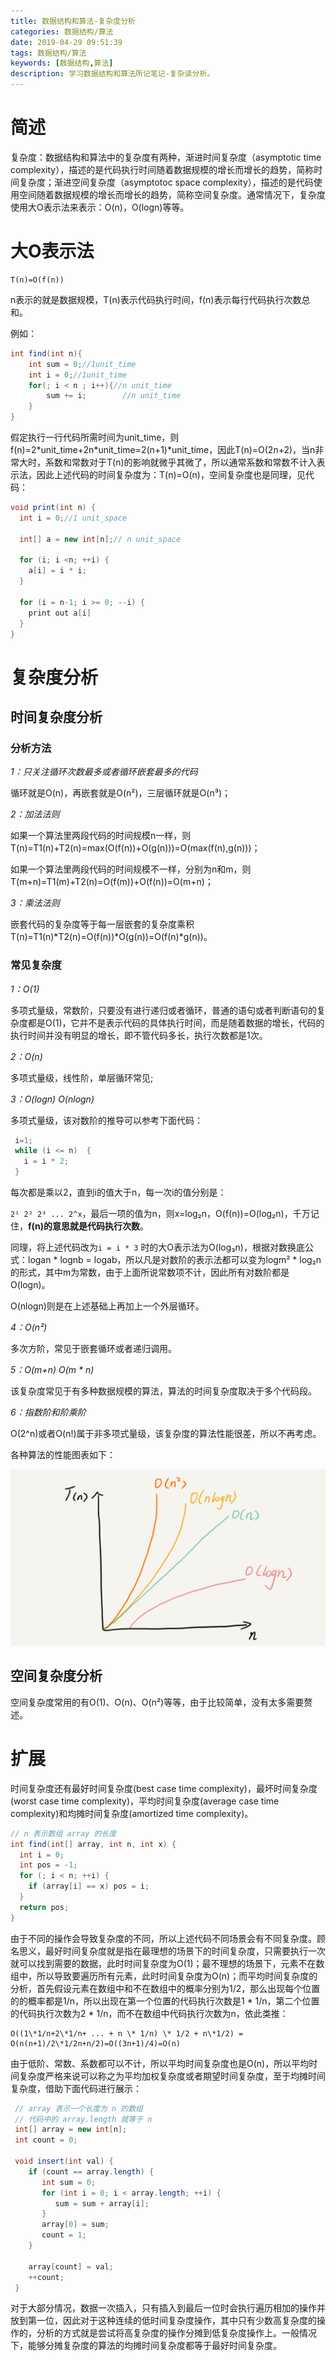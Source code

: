 ```yaml
---
title: 数据结构和算法-复杂度分析
categories: 数据结构/算法
date: 2019-04-29 09:51:39
tags: 数据结构/算法
keywords: [数据结构,算法]
description: 学习数据结构和算法所记笔记-复杂读分析。
---
```


# 简述

复杂度：数据结构和算法中的复杂度有两种，渐进时间复杂度（asymptotic time complexity），描述的是代码执行时间随着数据规模的增长而增长的趋势，简称时间复杂度；渐进空间复杂度（asymptotoc space complexity），描述的是代码使用空间随着数据规模的增长而增长的趋势，简称空间复杂度。通常情况下，复杂度使用大O表示法来表示：O(n)，O(logn)等等。

<!--more-->

# 大O表示法

    T(n)=O(f(n))

n表示的就是数据规模，T(n)表示代码执行时间，f(n)表示每行代码执行次数总和。

例如：

```java
int find(int n){
    int sum = 0;//1unit_time
    int i = 0;//1unit_time
    for(; i < n ; i++){//n unit_time
        sum += i;        //n unit_time
    }
}
```

假定执行一行代码所需时间为unit_time，则f(n)=2\*unit_time+2n\*unit_time=2(n+1)*unit_time，因此T(n)=O(2n+2)，当n非常大时，系数和常数对于T(n)的影响就微乎其微了，所以通常系数和常数不计入表示法，因此上述代码的时间复杂度为：T(n)=O(n)，空间复杂度也是同理，见代码：

```java
void print(int n) {
  int i = 0;//1 unit_space

  int[] a = new int[n];// n unit_space

  for (i; i <n; ++i) {
    a[i] = i * i;
  }

  for (i = n-1; i >= 0; --i) {
    print out a[i]
  }
}
```

# 复杂度分析

## 时间复杂度分析

### 分析方法

*1：只关注循环次数最多或者循环嵌套最多的代码*

循环就是O(n)，再嵌套就是O(n²)，三层循环就是O(n³)；

*2：加法法则*

如果一个算法里两段代码的时间规模n一样，则T(n)=T1(n)+T2(n)=max(O(f(n))+O(g(n)))=O(max(f(n),g(n)))；

如果一个算法里两段代码的时间规模不一样，分别为n和m，则T(m+n)=T1(m)+T2(n)=O(f(m))+O(f(n))=O(m+n)；

*3：乘法法则*

嵌套代码的复杂度等于每一层嵌套的复杂度乘积T(n)=T1(n)\*T2(n)=O(f(n))\*O(g(n))=O(f(n)\*g(n))。

### 常见复杂度

*1：O(1)*

多项式量级，常数阶，只要没有进行递归或者循环，普通的语句或者判断语句的复杂度都是O(1)，它并不是表示代码的具体执行时间，而是随着数据的增长，代码的执行时间并没有明显的增长，即不管代码多长，执行次数都是1次。

*2：O(n)*

多项式量级，线性阶，单层循环常见;

*3：O(logn) O(nlogn)*

多项式量级，该对数阶的推导可以参考下面代码：

```java
 i=1;
 while (i <= n)  {
   i = i * 2;
 }
```

每次都是乘以2，直到i的值大于n，每一次i的值分别是：

`2¹ 2² 2³ ... 2^x`，最后一项的值为n，则x=log₂n，O(f(n))=O(log₂n)，千万记住，**f(n)的意思就是代码执行次数**。

同理，将上述代码改为`i = i * 3` 时的大O表示法为O(log₃n)，根据对数换底公式：logan \* lognb = logab，所以凡是对数阶的表示法都可以变为logm² \* log₂n的形式，其中m为常数，由于上面所说常数项不计，因此所有对数阶都是O(logn)。

O(nlogn)则是在上述基础上再加上一个外层循环。

*4：O(n²)*

多次方阶，常见于嵌套循环或者递归调用。

*5：O(m+n)  O(m * n)*

该复杂度常见于有多种数据规模的算法，算法的时间复杂度取决于多个代码段。

*6：指数阶和阶乘阶*

O(2^n)或者O(n!)属于非多项式量级，该复杂度的算法性能很差，所以不再考虑。

各种算法的性能图表如下：

![数据结构和算法-复杂度分析\497a3f120b7debee07dc0d03984faf04](数据结构和算法-复杂度分析\497a3f120b7debee07dc0d03984faf04.jpg)

## 空间复杂度分析

空间复杂度常用的有O(1)、O(n)、O(n²)等等，由于比较简单，没有太多需要赘述。

# 扩展

时间复杂度还有最好时间复杂度(best case time complexity)，最坏时间复杂度(worst case time complexity)，平均时间复杂度(average case time complexity)和均摊时间复杂度(amortized time complexity)。

```java
// n 表示数组 array 的长度
int find(int[] array, int n, int x) {
  int i = 0;
  int pos = -1;
  for (; i < n; ++i) {
    if (array[i] == x) pos = i;
  }
  return pos;
}
```

由于不同的操作会导致复杂度的不同，所以上述代码不同场景会有不同复杂度。顾名思义，最好时间复杂度就是指在最理想的场景下的时间复杂度，只需要执行一次就可以找到需要的数据，此时时间复杂度为O(1)；最不理想的场景下，元素不在数组中，所以导致要遍历所有元素，此时时间复杂度为O(n)；而平均时间复杂度的分析，首先假设元素在数组中和不在数组中的概率分别为1/2，那么出现每个位置的的概率都是1/n，所以出现在第一个位置的代码执行次数是1 \* 1/n，第二个位置的代码执行次数为2 \* 1/n，而不在数组中代码执行次数为n，依此类推：

    O((1\*1/n+2\*1/n+ ... + n \* 1/n) \* 1/2 + n\*1/2) = O(n(n+1)/2\*1/2n+n/2)=O((3n+1)/4)=O(n)

由于低阶、常数、系数都可以不计，所以平均时间复杂度也是O(n)，所以平均时间复杂度严格来说可以称之为平均加权复杂度或者期望时间复杂度，至于均摊时间复杂度，借助下面代码进行展示：

```java
 // array 表示一个长度为 n 的数组
 // 代码中的 array.length 就等于 n
 int[] array = new int[n];
 int count = 0;

 void insert(int val) {
    if (count == array.length) {
       int sum = 0;
       for (int i = 0; i < array.length; ++i) {
          sum = sum + array[i];
       }
       array[0] = sum;
       count = 1;
    }

    array[count] = val;
    ++count;
 }
```

对于大部分情况，数据一次插入，只有插入到最后一位时会执行遍历相加的操作并放到第一位，因此对于这种连续的低时间复杂度操作，其中只有少数高复杂度的操作的，分析的方式就是尝试将高复杂度的操作分摊到低复杂度操作上。一般情况下，能够分摊复杂度的算法的均摊时间复杂度都等于最好时间复杂度。
